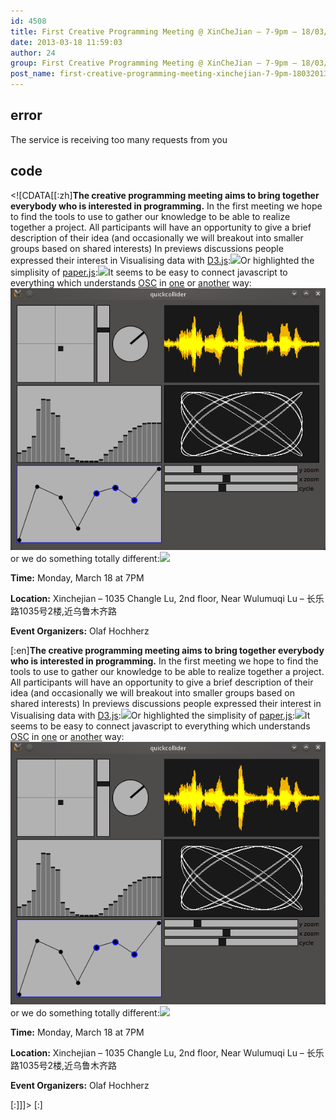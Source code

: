 ```yaml
---
id: 4508
title: First Creative Programming Meeting @ XinCheJian – 7-9pm – 18/03/2013
date: 2013-03-18 11:59:03
author: 24
group: First Creative Programming Meeting @ XinCheJian – 7-9pm – 18/03/2013
post_name: first-creative-programming-meeting-xinchejian-7-9pm-18032013
---
```


## error
The service is receiving too many requests from you

## code
 <!\[CDATA\[\[:zh\]**The creative programming meeting aims to bring together everybody who is interested in programming.** In the first meeting we hope to find the tools to use to gather our knowledge to be able to realize together a project. All participants will have an opportunity to give a brief description of their idea (and occasionally we will breakout into smaller groups based on shared interests) In previews discussions people expressed their interest in Visualising data with [D3.js](http://d3js.org/):[![](http://d3js.org/ex/chord.png)](http://mbostock.github.com/d3/ex/chord.html)Or highlighted the simplisity of [paper.js](http://paperjs.org/):[![](http://paperjs.org/examples/chain/resources/Chain.gif?v=f261825504afceedab50d8ddc8425b4c)](http://paperjs.org/examples/chain/)It seems to be easy to connect javascript to everything which understands [OSC](http://opensoundcontrol.org/) in [one](https://github.com/jleben/quickcollider) or [another](https://github.com/crucialfelix/supercolliderjs) way:![](https://github.com/jleben/quickcollider/raw/master/demo/images/gui_screenshot.png)or we do something totally different:![](http://bluegene8210.is-developer.com/user_files/bluegene8210/Image/CSA.png) 

**Time:** Monday, March 18 at 7PM

**Location:** Xinchejian – 1035 Changle Lu, 2nd floor, Near Wulumuqi Lu – 长乐路1035号2楼,近乌鲁木齐路

**Event Organizers:** Olaf Hochherz

\[:en\]**The creative programming meeting aims to bring together everybody who is interested in programming.** In the first meeting we hope to find the tools to use to gather our knowledge to be able to realize together a project. All participants will have an opportunity to give a brief description of their idea (and occasionally we will breakout into smaller groups based on shared interests) In previews discussions people expressed their interest in Visualising data with [D3.js](http://d3js.org/):[![](http://d3js.org/ex/chord.png)](http://mbostock.github.com/d3/ex/chord.html)Or highlighted the simplisity of [paper.js](http://paperjs.org/):[![](http://paperjs.org/examples/chain/resources/Chain.gif?v=f261825504afceedab50d8ddc8425b4c)](http://paperjs.org/examples/chain/)It seems to be easy to connect javascript to everything which understands [OSC](http://opensoundcontrol.org/) in [one](https://github.com/jleben/quickcollider) or [another](https://github.com/crucialfelix/supercolliderjs) way:![](https://github.com/jleben/quickcollider/raw/master/demo/images/gui_screenshot.png)or we do something totally different:![](http://bluegene8210.is-developer.com/user_files/bluegene8210/Image/CSA.png) 

**Time:** Monday, March 18 at 7PM

**Location:** Xinchejian – 1035 Changle Lu, 2nd floor, Near Wulumuqi Lu – 长乐路1035号2楼,近乌鲁木齐路

**Event Organizers:** Olaf Hochherz

\[:\]\]\]> \[:\]
